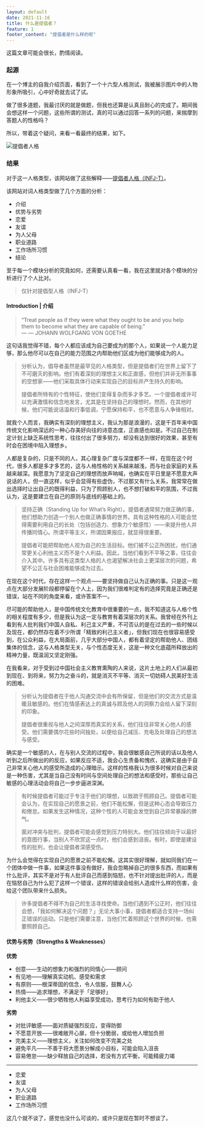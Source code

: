 ```yaml
---
layout: default
date: 2021-11-16
title: 什么是提倡者？
feature: 1
footer_content: "提倡者是什么样的呢"
---
```



这篇文章可能会很长，酌情阅读。

### 起源

在一个博主的自我介绍页面，看到了一个十六型人格测试，我被展示图片中的人物形象所吸引，心中好奇就去试了试。

做了很多道题，我最讨厌的就是做题，但我也还算是认真且耐心的完成了。期间我会想这样一个问题，这些所谓的测试，真的可以通过回答一系列的问题，来揣摩到答题人的性格吗？

所以，带着这个疑问，来看一看最终的结果，如下。

![提倡者人格](https://buyivi.xyz/images/tu/2021/211116.png)

### 结果

对于这一人格类型，该网站做了这些解释——[提倡者人格（INFJ-T）](https://www.16personalities.com/infj-personality)。

该网站对词人格类型做了几个方面的分析：

- 介绍
- 优势与劣势
- 恋爱
- 友谊
- 为人父母
- 职业道路
- 工作场所习惯
- 结论

至于每一个模块分析的究竟如何，还需要认真看一看，我在这里就对各个模块的分析进行了个人比对。

> 仅针对提倡型人格（INFJ-T）

#### Introduction | 介绍

>“Treat people as if they were what they ought to be and you help them to become what they are capable of being.”<br>
> — — JOHANN WOLFGANG VON GOETHE

这句话我觉得不错，每个人都应该成为自己要成为的那个人，如果说一个人能力足够，那么他尽可以在自己的能力范围之内帮助他们区成为他们能够成为的人。

>分析认为，倡导者虽然是最罕见的人格类型，但是提倡者们在世界上留下了不可磨灭的影响。他们有着深刻的理想主义和正直感，但他们并非无所事事的空想家——他们采取具体行动来实现自己的目标并产生持久的影响。
>
>提倡者所特有的个性特征，使他们变得复杂而多才多艺。一个提倡者或许可以充满激情和信念地发言，尤其是在坚持自己的理想时。然而，在其他时候，他们可能说话温和行事低调，宁愿保持和平，也不愿意与人争锋相对。

就我个人而言，我确实有深刻的理想主义，我认为那是浪漫的，这是千百年来中国传统文化影响深远的一种心存美好向往的诗意态度，正直感也如是。不过自己在制定计划上缺乏系统性思考，往往付出了很多努力，却没有达到很好的效果，甚至有时会在困境中陷入理想乡。

人都是复杂的，只是不同的人，其心理复杂广度与深度都不一样，在现在这个时代，很多人都是多才多艺的，这与人格性格的关系越来越浅，而与社会家庭的关系越来越深。我愿意为了坚定自己的理想而放声呐喊，也确实在平日里是不愿意大声说话的人，但一直这样，似乎会显得有些虚伪，不过那又有什么关系，我常常在做出选择时让出自己的既得利益，只为了照顾别人，也不想打破和平的氛围，不过我认为，这是要建立在自己的原则与底线的基础上的。

>坚持正确（Standing Up for What’s Right）。提倡者通常努力做正确的事，他们想助力创造一个别人也做正确事情的世界。具有这种性格的人可能会觉得需要利用自己的长处（包括创造力、想象力个敏感性）——来提升他人并传播同情心。所谓平等主义，所谓因果报应，就显得很重要。
>
>提倡者可能把帮助他人视为自己的生活目标。他们被不公正所困扰，他们通常更关心利他主义而不是个人利益。因此，当他们看到不平等之事，往往会介入其中。许多具有这类型人格的人也渴望解决社会上更深层次的问题，希望不公正与社会困难能够成为过去。

在现在这个时代，存在这样一个观点——要坚持做自己认为正确的事。只是这一观点在大部分发展阶段都停留在个人上，因为我们很难判定有的选择究竟是正确还是错误，站在不同的角度来看，或许答案不一。

尽可能的帮助他人，是中国传统文化教育中很重要的一点，我不知道这与人格个性的相关程度有多少，但是我认为这一定与教育有着深层次的关系。我曾经在外刊上看到有人批判我们中国人自私、利己主义严重，不可否认的是在过去的一些时候以及现在，都仍然存在着不少所谓「精致的利己主义者」，但我们现在也很容易感受到，在公众利益，在大局面前，几乎大部分中国人，都有着坚定的帮助他人、团结集体的信念，这与人格类型无关，与个性态度无关，这是一种文化底蕴所释放出的精神力量，既温润又坚定刚强。

在我看来，对于受到过中国社会主义教育熏陶的人来说，这片土地上的人们从最初到现在、到将来，努力为之奋斗的，就是消灭不平等、消灭一切妨碍人民美好生活的困难。

>分析认为提倡者在于他人沟通交流中会有所保留，但是他们的交流方式是温暖且敏感的。他们在情感表达上的真诚与顾及他人的洞察力会给人留下深刻的印象。
>
>提倡者很重视与他人之间深厚而真实的关系，他们往往非常关心他人的感受。他们需要偶尔花些时间独处，以便给自己减压、充电及处理自己的想法与感受。

确实是一个敏感的人，在与别人交流的过程中，我会很敏感自己所说的话以及他人听到之后所做出的的反应，如果反应不适，我会心生责备和愧疚，这确实是由于自己非常关心他人的感受所造成的心理暗示。这样的性格我认为很多时候对自己来说是一种伤害，尤其是当自己没有时间与空间处理自己的想法和感受时，那些让自己敏感的心理活动会将自己一步步逼进深渊。

>有时候提倡者可能过于专注于他们的理想，以致疏于照顾自己。提倡者可能会认为，在实现自己的愿景之前，他们不能松懈，但是这种心态会导致压力和倦怠。如果发生这种情况，这种个性的人可能会发觉到自己异常暴躁的脾气。
>
>面对冲突与批判，提倡者可能会感觉到压力特别大。他们往往倾向于以最好的意图行事，当别人不欣赏这一点时，他们会感到沮丧。有时，即使是建设性的批判，也会让提倡者深感受伤。

为什么会觉得在实现自己的愿景之前不能松懈。这其实很好理解，就如同我们在一个团体中做一件事，如果这件事没有做好，我会忽略掉自己的很多东西，而如果有什么批评，其实不是对于有人批评自己而感到恼怒，也不针对提出批评的人，而是在恼怒自己为什么犯了这样一个错误，这样的错误会给别人造成什么样的伤害，会给这个团队带来什么损失。

>许多提倡者不得不为自己的生活寻找使命。当他们遇到不公正时，他们往往会想，「我如何解决这个问题？」无论大事小事，提倡者都适合支持一场纠正错误的运动。只是他们需要注意，当他们忙着照顾这个世界的时候，也需要照顾自己。

#### 优势与劣势（Strengths & Weaknesses）

**优势**

- 创意——生动的想象力和强烈的同情心——顾问
- 有见地——理解真实动机、感受和需求
- 有原则——根深蒂固的信念，令人信服，鼓舞人心
- 热情——追求理想，不满足于「足够好」
- 利他主义——很少牺牲他人利益享受成功，思考行为如何有助于他人

**劣势**

- 对批评敏感——面对质疑强烈反应，变得防御
- 不愿意开放——很难敞开心扉，但十分脆弱，或给他人增加负担
- 完美主义——理想主义，关注如何改变不完美之处
- 避免平凡——不善于将大愿景分解成小目标，可能会陷入沮丧
- 容易倦怠——缺少释放自己的选择，若没有方式平衡，可能精疲力竭

------

- 恋爱
- 友谊
- 为人父母
- 职业道路
- 工作场所习惯

这几个就不谈了，感觉也没什么可谈的，或许只是现在暂时不想谈了。